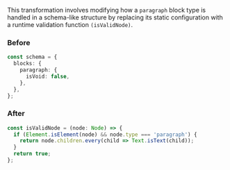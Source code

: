 



This transformation involves modifying how a ```paragraph``` block type is handled in a schema-like structure by replacing its static configuration with a runtime validation function ```(isValidNode)```.
### Before

```ts
const schema = {
  blocks: {
    paragraph: {
      isVoid: false,
    },
  },
};
```

### After

```ts
const isValidNode = (node: Node) => {
  if (Element.isElement(node) && node.type === 'paragraph') {
    return node.children.every(child => Text.isText(child));
  }
  return true;
};
```

